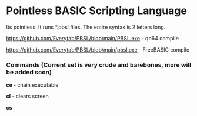 # Pointless BASIC Scripting Language

Its pointless. It runs *.pbsl files. The entire syntax is 2 letters long.

https://github.com/Everytab/PBSL/blob/main/PBSL.exe - qb64 compile

https://github.com/Everytab/PBSL/blob/main/pbsl.exe - FreeBASIC compile

### Commands (Current set is very crude and barebones, more will be added soon)

**ce <executable file>** - chain executable

**cl** - clears screen

**cs <script file>** - chains script (note : do not add file extension)

**en** - ends script

**ii <Variable Name>** - Input integer variable

**is <Variable Name>** - Input string variable

**pa** - pauses execution with a prompt asking the user to press any key to continue

**pi <Variable>** - Prints an integer variable

**pr <string>** - Prints a pre-defined string

**ps <Variable>** - Prints a string variable

**re <executable>** - Runs an executable without exiting the script

**sl** - skip line









